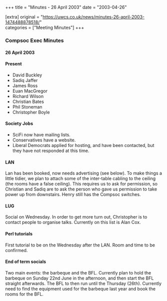 +++
title = "Minutes - 26 April 2003"
date = "2003-04-26"

[extra]
original = "https://uwcs.co.uk/news/minutes-26-april-2003-1474488878518/"    
categories = ["Meeting Minutes"]
+++

### Compsoc Exec Minutes

#### 26 April 2003

#### Present

  - David Buckley
  - Sadiq Jaffer
  - James Ross
  - Euan MacGregor
  - Richard Wilson
  - Christian Bates
  - Phil Stoneman
  - Christopher Boyle

#### Society Jobs

  - SciFi now have mailing lists.
  - Conservatives have a website.
  - Liberal Democrats applied for hosting, and have been contacted, but they have not responded at this time.

#### LAN

Lan has been booked, now needs advertising (see below). To make things a little tidier, we plan to attach some of the inter-table cabling to the ceiling (the rooms have a false ceiling). This requires us to ask for permission, so Christian and Sadiq are to ask the person who gave us permission to take power up from downstairs. Henry still has the Compsoc switches.

#### LUG

Social on Wednesday. In order to get more turn out, Christopher is to contact people to organise talks. Currently on this list is Alan Cox.

#### Perl tutorials

First tutorial to be on the Wednesday after the LAN. Room and time to be confirmed.

#### End of term socials

Two main events: the barbeque and the BFL. Currently plan to hold the barbeque on Sunday 22nd June in the afternoon, and then start the BFL straight afterwards. The BFL to then run until the Thursday (26th). Currently need to find the equipment used for the barbeque last year and book the rooms for the BFL.
